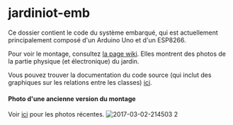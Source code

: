 # jardiniot-emb

Ce dossier contient le code du système embarqué, qui est actuellement principalement composé d'un Arduino Uno et d'un ESP8266.

Pour voir le montage, consultez [la page wiki](https://github.com/ClubCedille/jardiniot/wiki/Composantes-%C3%A9lectroniques). Elles montrent des photos de la partie physique (et électronique) du jardin.

Vous pouvez trouver la documentation du code source (qui inclut des graphiques sur les relations entre les classes) [ici](http://geocities.ws/axdoomer/jardin/).

#### Photo d'une ancienne version du montage

Voir [ici](https://github.com/ClubCedille/jardiniot/wiki/Composantes-%C3%A9lectroniques) pour les photos récentes. 
![2017-03-02-214503 2](https://cloud.githubusercontent.com/assets/6194072/23536579/d562b726-ff93-11e6-8868-f21fe216f864.jpg)

